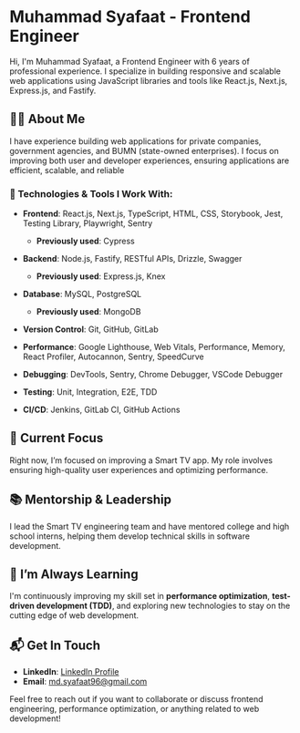 # Muhammad Syafaat - Frontend Engineer

Hi, I'm Muhammad Syafaat, a Frontend Engineer with 6 years of professional experience. I specialize in building responsive and scalable web applications using JavaScript libraries and tools like React.js, Next.js, Express.js, and Fastify.


## 👨‍💻 About Me
I have experience building web applications for private companies, government agencies, and BUMN (state-owned enterprises). I focus on improving both user and developer experiences, ensuring applications are efficient, scalable, and reliable

### 🔧 Technologies & Tools I Work With:
- **Frontend**: React.js, Next.js, TypeScript, HTML, CSS, Storybook, Jest, Testing Library, Playwright, Sentry
  - **Previously used**: Cypress  

- **Backend**: Node.js, Fastify, RESTful APIs, Drizzle, Swagger
  - **Previously used**: Express.js, Knex

- **Database**: MySQL, PostgreSQL
  - **Previously used**: MongoDB

- **Version Control**: Git, GitHub, GitLab  

- **Performance**: Google Lighthouse, Web Vitals, Performance, Memory, React Profiler, Autocannon, Sentry, SpeedCurve

- **Debugging**: DevTools, Sentry, Chrome Debugger, VSCode Debugger

- **Testing**: Unit, Integration, E2E, TDD  

- **CI/CD**: Jenkins, GitLab CI, GitHub Actions  


## 💼 Current Focus
Right now, I’m focused on improving a Smart TV app. My role involves ensuring high-quality user experiences and optimizing performance.

## 📚 Mentorship & Leadership
I lead the Smart TV engineering team and have mentored college and high school interns, helping them develop technical skills in software development.

## 🌱 I’m Always Learning
I'm continuously improving my skill set in **performance optimization**, **test-driven development (TDD)**, and exploring new technologies to stay on the cutting edge of web development.

## 📬 Get In Touch
- **LinkedIn**: [LinkedIn Profile](https://www.linkedin.com/in/muhammad-syafaat/)
- **Email**: [md.syafaat96@gmail.com](mailto:md.syafaat96@gmail.com)

Feel free to reach out if you want to collaborate or discuss frontend engineering, performance optimization, or anything related to web development!
